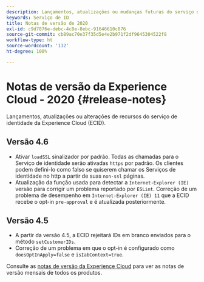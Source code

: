```yaml
---
description: Lançamentos, atualizações ou mudanças futuras do serviço de identidade da Experience Cloud.
keywords: Serviço de ID
title: Notas de versão de 2020
exl-id: c9d7876e-debc-4c8e-8ebc-91646610c876
source-git-commit: cb89ac70e37f35d5e4e2b971f2df9645304522f8
workflow-type: ht
source-wordcount: '132'
ht-degree: 100%

---
```


# Notas de versão da Experience Cloud - 2020 {#release-notes}

Lançamentos, atualizações ou alterações de recursos do serviço de identidade da Experience Cloud (ECID).

## Versão 4.6

* Ativar `loadSSL` sinalizador por padrão. Todas as chamadas para o Serviço de identidade serão ativadas `https` por padrão.  Os clientes podem defini-lo como falso se quiserem chamar os Serviços de identidade no http a partir de suas `non-ssl` páginas.
* Atualização da função usada para detectar a `Internet-Explorer (IE)` versão para corrigir um problema reportado por `ESLint`.
Correção de um problema de desempenho em `Internet-Explorer (IE) 11` que a ECID recebe o opt-in `pre-approval` e é atualizada posteriormente.

## Versão 4.5

* A partir da versão 4.5, a ECID rejeitará IDs em branco enviados para o método `setCustomerIDs`.
* Correção de um problema em que o opt-in é configurado como `doesOptInApply=false` e `isIabContext=true`.

Consulte as [notas de versão da Experience Cloud](https://experienceleague.adobe.com/docs/release-notes/experience-cloud/current.html?lang=pt-BR) para ver as notas de versão mensais de todos os produtos.
